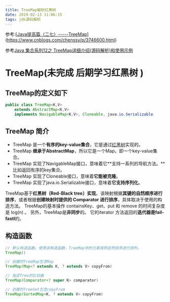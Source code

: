 ```yaml
---
title: TreeMap解析红黑树
date: 2019-02-13 11:06:15
tags: jdk源码解析
---
```


参考:[[Java提高篇（二七）-----TreeMap](https://www.cnblogs.com/chenssy/p/3746600.html)](https://www.cnblogs.com/chenssy/p/3746600.html)

参考[Java 集合系列12之 TreeMap详细介绍(源码解析)和使用示例](https://www.cnblogs.com/skywang12345/p/3310928.html)

# TreeMap(未完成 后期学习红黑树 )

## TreeMap的定义如下

```java
public class TreeMap<K,V>
    extends AbstractMap<K,V>
    implements NavigableMap<K,V>, Cloneable, java.io.Serializable
```

## **TreeMap 简介**

* TreeMap 是一个**有序的key-value集合**，它是通过[红黑树](http://www.cnblogs.com/skywang12345/p/3245399.html)实现的。
* TreeMap **继承于AbstractMap**，所以它是一个Map，即一个key-value集合。
* TreeMap 实现了NavigableMap接口，意味着它**支持一系列的导航方法。**比如返回有序的key集合。
* TreeMap 实现了Cloneable接口，意味着**它能被克隆**。
* TreeMap 实现了java.io.Serializable接口，意味着**它支持序列化**。

TreeMap基于**红黑树（Red-Black tree）实现**。该映射根据**其键的自然顺序进行排序**，或者根据**创建映射时提供的 Comparator 进行排序**，具体取决于使用的构造方法。
TreeMap的基本操作 containsKey、get、put 和 remove 的时间复杂度是 log(n) 。
另外，TreeMap是**非同步**的。 它的iterator 方法返回的**迭代器是fail-fastl**的。



## 构造函数

```java
// 默认构造函数。使用该构造函数，TreeMap中的元素按照自然排序进行排列。
TreeMap()

// 创建的TreeMap包含Map
TreeMap(Map<? extends K, ? extends V> copyFrom)

// 指定Tree的比较器
TreeMap(Comparator<? super K> comparator)

// 创建的TreeSet包含copyFrom
TreeMap(SortedMap<K, ? extends V> copyFrom)
```

